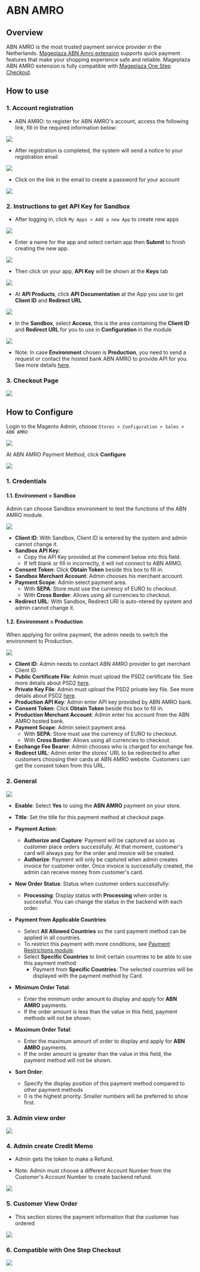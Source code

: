 # ABN AMRO

## Overview 

ABN AMRO is the most trusted payment service provider in the Netherlands. [Mageplaza ABN Amro extension](https://www.mageplaza.com/magento-2-abn-amro/) supports quick payment features that make your shopping experience safe and reliable. Mageplaza ABN AMRO extension is fully compatible with [Mageplaza One Step Checkout](https://www.mageplaza.com/magento-2-one-step-checkout-extension/).

## How to use
### 1. Account registration 

- ABN AMRO: to register for ABN AMRO's account, access the following link, fill in the required information below:

![](https://i.imgur.com/9a5LOWo.png)

- After registration is completed, the system will send a notice to your registration email

![](https://i.imgur.com/yRQcI3o.png)

- Click on the link in the email to create a password for your account

![](https://i.imgur.com/Jlblqez.png)

### 2. Instructions to get API Key for Sandbox

- After logging in, click `My Apps > Add a new App` to create new apps

![](https://i.imgur.com/Qx0h0FI.png)

- Enter a name for the app and select certain app then **Submit** to finish creating the new app.

![](https://i.imgur.com/7FmpbwC.png)

- Then click on your app, **API Key** will be shown at the **Keys** tab

![](https://i.imgur.com/HA5fTQR.png)

- At **API Products**, click **API Documentation** at the App you use to get **Client ID** and **Redirect URL**

![](https://i.imgur.com/92Ajcn3.png)

- In the **Sandbox**, select **Access**, this is the area containing the **Client ID** and **Redirect URL** for you to use in **Configuration** in the module

![](https://i.imgur.com/VvW6Ghr.png)

- Note: In case **Environment** chosen is **Production**, you need to send a request or contact the hosted bank ABN AMRO to provide API for you. See more details [here](https://developer.abnamro.com/faq).

### 3. Checkout Page

![](https://i.imgur.com/nSrzC3c.png)


## How to Configure

Login to the Magento Admin, choose `Stores > Configuration > Sales > ABN AMRO`

![](https://i.imgur.com/Rq27jW9.png)

At ABN AMRO Payment Method, click **Configure**

![](https://i.imgur.com/1nVo87s.png)

### 1. Credentials
#### 1.1. Environment = Sandbox
Admin can choose Sandbox environment to test the functions of the ABN AMRO module. 

![](https://i.imgur.com/pOmzwU1.png)

- **Client ID**: With Sandbox, Client ID is entered by the system and admin cannot change it.
- **Sandbox API Key**:
  - Copy the API Key provided at the comment below into this field.
  - If left blank or fill in incorrectly, it will not connect to ABN ARMO.
- **Consent Token**: Click **Obtain Token** beside this box to fill in. 
- **Sandbox Merchant Account**: Admin chooses his merchant account.
- **Payment Scope**: Admin select payment area. 
  - With **SEPA**: Store must use the currency of EURO to checkout.
  - With **Cross Border**: Allows using all currencies to checkout.
- **Redirect URL**: With Sandbox, Redirect URI is auto-ntered by system and admin cannot change it. 

#### 1.2. Environment = Production

When applying for online payment, the admin needs to switch the environment to Production.

![](https://i.imgur.com/KjeAmSS.png)

- **Client ID**: Admin needs to contact ABN AMRO provider to get merchant Client ID.
- **Public Certificate File**: Admin must upload the PSD2 certificate file. See more details about PSD2 [here](https://medium.com/abn-amro-developer/psd2-we-are-live-b12aac19689a).
- **Private Key File**: Admin must upload the PSD2 private key file. See more details about PSD2 [here](https://medium.com/abn-amro-developer/psd2-we-are-live-b12aac19689a).
- **Production API Key**: Admin enter API key provided by ABN AMRO bank. 
- **Consent Token**: Click **Obtain Token** beside this box to fill in. 
- **Production Merchant Account**: Admin enter his account from the ABN AMRO hosted bank.
- **Payment Scope**: Admin select payment area. 
  - With **SEPA**: Store must use the currency of EURO to checkout.
  - With **Cross Border**: Allows using all currencies to checkout.
- **Exchange Fee Bearer**: Admin chooses who is charged for exchange fee. 
- **Redirect URL**: Admin enter the stores' URL to be redirected to after customers choosing their cards at ABN AMRO website. Customers can get the consent token from this URL. 

### 2. General

![](https://i.imgur.com/DP4Y1Xb.png)

- **Enable**: Select **Yes** to using the **ABN AMRO** payment on your store.

- **Title**: Set the title for this payment method at checkout page.

- **Payment Action**:
  - **Authorize and Capture**: Payment will be captured as soon as customer place orders successfully. At that moment, customer's card will always pay for the order and invoice will be created.
  - **Authorize**: Payment will only be captured when admin creates invoice for customer order. Once invoice is successfully created, the admin can receive money from customer's card.

- **New Order Status**: Status when customer orders successfully:
  - **Processing**: Display status with **Processing** when order is successful. You can change the status in the backend with each order.
  

- **Payment from Applicable Countries**:
  - Select **All Allowed Countries** so the card payment method can be applied in all countries.
  - To restrict this payment with more conditions, see [Payment Restrictions module](https://www.mageplaza.com/magento-2-payment-restriction/).
  - Select **Specific Countries** to limit certain countries to be able to use this payment method
    - Payment from **Specific Countries**: The selected countries will be displayed with the payment method by Card.
    

- **Minimum Order Total**:
  - Enter the minimum order amount to display and apply for **ABN AMRO** payments.
  - If the order amount is less than the value in this field, payment methods will not be shown.
  
- **Maximum Order Total**:
  - Enter the maximum amount of order to display and apply for **ABN AMRO** payments.
  - If the order amount is greater than the value in this field, the payment method will not be shown.
  
- **Sort Order**:
  - Specify the display position of this payment method compared to other payment methods
  - 0 is the highest priority. Smaller numbers will be preferred to show first.


### 3. Admin view order

![](https://i.imgur.com/PuLalco.png)

### 4. Admin create Credit Memo

- Admin gets the token to make a Refund.

- Note: Admin must choose a different Account Number from the Customer's Account Number to create backend refund. 

![](https://i.imgur.com/J4TVaq6.png)

### 5. Customer View Order

- This section stores the payment information that the customer has ordered

![](https://i.imgur.com/y2tpPWJ.png)

### 6. Compatible with One Step Checkout

![](https://i.imgur.com/ICeDMiV.png)
